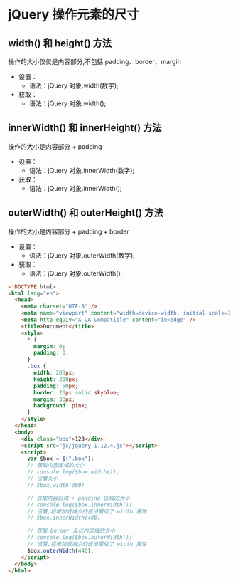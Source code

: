# jQuery 操作元素的尺寸

## width() 和 height() 方法

操作的大小仅仅是内容部分,不包括 padding、border、margin

- 设置：
  - 语法：jQuery 对象.width(数字);
- 获取：
  - 语法：jQuery 对象.width();

## innerWidth() 和 innerHeight() 方法

操作的大小是内容部分 + padding

- 设置：
  - 语法：jQuery 对象.innerWidth(数字);
- 获取：
  - 语法：jQuery 对象.innerWidth();

## outerWidth() 和 outerHeight() 方法

操作的大小是内容部分 + padding + border

- 设置：
  - 语法：jQuery 对象.outerWidth(数字);
- 获取：
  - 语法：jQuery 对象.outerWidth();

```html
<!DOCTYPE html>
<html lang="en">
  <head>
    <meta charset="UTF-8" />
    <meta name="viewport" content="width=device-width, initial-scale=1.0" />
    <meta http-equiv="X-UA-Compatible" content="ie=edge" />
    <title>Document</title>
    <style>
      * {
        margin: 0;
        padding: 0;
      }
      .box {
        width: 200px;
        height: 200px;
        padding: 50px;
        border: 20px solid skyblue;
        margin: 30px;
        background: pink;
      }
    </style>
  </head>
  <body>
    <div class="box">123</div>
    <script src="js/jquery-1.12.4.js"></script>
    <script>
      var $box = $(".box");
      // 获取内容区域的大小
      // console.log($box.width());
      // 设置大小
      // $box.width(300)

      // 获取内容区域 + padding 区域的大小
      // console.log($box.innerWidth())
      // 设置,将增加或减少的值设置给了 width 属性
      // $box.innerWidth(400)

      // 获取 border 及以内区域的大小
      // console.log($box.outerWidth())
      // 设置,将增加或减少的值设置给了 width 属性
      $box.outerWidth(440);
    </script>
  </body>
</html>
```
